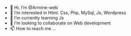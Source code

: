 - 👋 Hi, I’m @Armine-web
- 👀 I’m interested in Html. Css, Php, MySql, Js, Wordpress
- 🌱 I’m currently learning Js 
- 💞️ I’m looking to collaborate on Web development
- 📫 How to reach me ...

<!---
Armine-web/Armine-web is a ✨ special ✨ repository because its `README.md` (this file) appears on your GitHub profile.
You can click the Preview link to take a look at your changes.
--->
